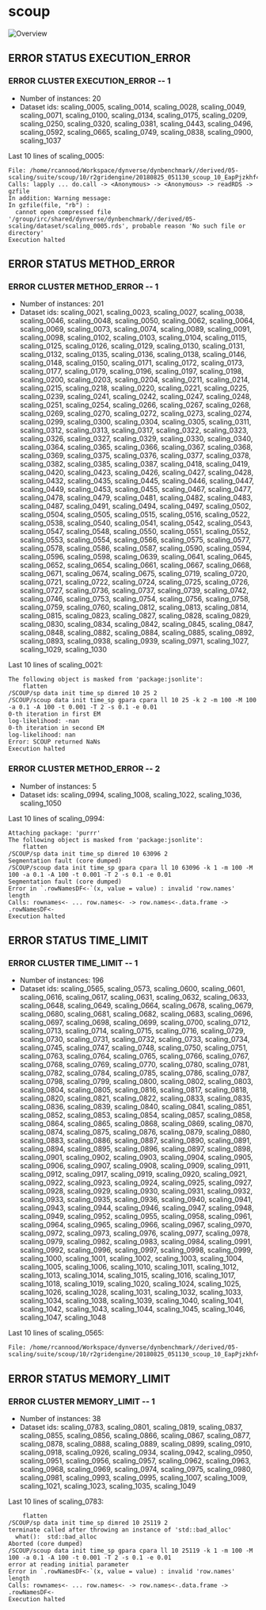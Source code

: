 # scoup
![Overview](scoup.svg)

## ERROR STATUS EXECUTION_ERROR

### ERROR CLUSTER EXECUTION_ERROR -- 1

 * Number of instances: 20
 * Dataset ids: scaling_0005, scaling_0014, scaling_0028, scaling_0049, scaling_0071, scaling_0100, scaling_0134, scaling_0175, scaling_0209, scaling_0250, scaling_0320, scaling_0381, scaling_0443, scaling_0496, scaling_0592, scaling_0665, scaling_0749, scaling_0838, scaling_0900, scaling_1037

Last 10 lines of scaling_0005:
```
File: /home/rcannood/Workspace/dynverse/dynbenchmark//derived/05-scaling/suite/scoup/10/r2gridengine/20180825_051130_scoup_10_EapPjzkhf4/log/log.5.e.txt
Calls: lapply ... do.call -> <Anonymous> -> <Anonymous> -> readRDS -> gzfile
In addition: Warning message:
In gzfile(file, "rb") :
  cannot open compressed file '/group/irc/shared/dynverse/dynbenchmark//derived/05-scaling/dataset/scaling_0005.rds', probable reason 'No such file or directory'
Execution halted
```

## ERROR STATUS METHOD_ERROR

### ERROR CLUSTER METHOD_ERROR -- 1

 * Number of instances: 201
 * Dataset ids: scaling_0021, scaling_0023, scaling_0027, scaling_0038, scaling_0046, scaling_0048, scaling_0050, scaling_0062, scaling_0064, scaling_0069, scaling_0073, scaling_0074, scaling_0089, scaling_0091, scaling_0098, scaling_0102, scaling_0103, scaling_0104, scaling_0115, scaling_0125, scaling_0126, scaling_0129, scaling_0130, scaling_0131, scaling_0132, scaling_0135, scaling_0136, scaling_0138, scaling_0146, scaling_0148, scaling_0150, scaling_0171, scaling_0172, scaling_0173, scaling_0177, scaling_0179, scaling_0196, scaling_0197, scaling_0198, scaling_0200, scaling_0203, scaling_0204, scaling_0211, scaling_0214, scaling_0215, scaling_0218, scaling_0220, scaling_0221, scaling_0225, scaling_0239, scaling_0241, scaling_0242, scaling_0247, scaling_0248, scaling_0251, scaling_0254, scaling_0266, scaling_0267, scaling_0268, scaling_0269, scaling_0270, scaling_0272, scaling_0273, scaling_0274, scaling_0299, scaling_0300, scaling_0304, scaling_0305, scaling_0311, scaling_0312, scaling_0313, scaling_0317, scaling_0322, scaling_0323, scaling_0326, scaling_0327, scaling_0329, scaling_0330, scaling_0340, scaling_0364, scaling_0365, scaling_0366, scaling_0367, scaling_0368, scaling_0369, scaling_0375, scaling_0376, scaling_0377, scaling_0378, scaling_0382, scaling_0385, scaling_0387, scaling_0418, scaling_0419, scaling_0420, scaling_0423, scaling_0426, scaling_0427, scaling_0428, scaling_0432, scaling_0435, scaling_0445, scaling_0446, scaling_0447, scaling_0449, scaling_0453, scaling_0455, scaling_0467, scaling_0477, scaling_0478, scaling_0479, scaling_0481, scaling_0482, scaling_0483, scaling_0487, scaling_0491, scaling_0494, scaling_0497, scaling_0502, scaling_0504, scaling_0505, scaling_0515, scaling_0516, scaling_0522, scaling_0538, scaling_0540, scaling_0541, scaling_0542, scaling_0543, scaling_0547, scaling_0548, scaling_0550, scaling_0551, scaling_0552, scaling_0553, scaling_0554, scaling_0566, scaling_0575, scaling_0577, scaling_0578, scaling_0586, scaling_0587, scaling_0590, scaling_0594, scaling_0596, scaling_0598, scaling_0639, scaling_0641, scaling_0645, scaling_0652, scaling_0654, scaling_0661, scaling_0667, scaling_0668, scaling_0671, scaling_0674, scaling_0675, scaling_0719, scaling_0720, scaling_0721, scaling_0722, scaling_0724, scaling_0725, scaling_0726, scaling_0727, scaling_0736, scaling_0737, scaling_0739, scaling_0742, scaling_0746, scaling_0753, scaling_0754, scaling_0756, scaling_0758, scaling_0759, scaling_0760, scaling_0812, scaling_0813, scaling_0814, scaling_0815, scaling_0823, scaling_0827, scaling_0828, scaling_0829, scaling_0830, scaling_0834, scaling_0842, scaling_0845, scaling_0847, scaling_0848, scaling_0882, scaling_0884, scaling_0885, scaling_0892, scaling_0893, scaling_0938, scaling_0939, scaling_0971, scaling_1027, scaling_1029, scaling_1030

Last 10 lines of scaling_0021:
```
The following object is masked from 'package:jsonlite':
    flatten
/SCOUP/sp data init time_sp dimred 10 25 2
/SCOUP/scoup data init time_sp gpara cpara ll 10 25 -k 2 -m 100 -M 100 -a 0.1 -A 100 -t 0.001 -T 2 -s 0.1 -e 0.01
0-th iteration in first EM
log-likelihood: -nan
0-th iteration in second EM
log-likelihood: nan
Error: SCOUP returned NaNs
Execution halted
```

### ERROR CLUSTER METHOD_ERROR -- 2

 * Number of instances: 5
 * Dataset ids: scaling_0994, scaling_1008, scaling_1022, scaling_1036, scaling_1050

Last 10 lines of scaling_0994:
```
Attaching package: 'purrr'
The following object is masked from 'package:jsonlite':
    flatten
/SCOUP/sp data init time_sp dimred 10 63096 2
Segmentation fault (core dumped)
/SCOUP/scoup data init time_sp gpara cpara ll 10 63096 -k 1 -m 100 -M 100 -a 0.1 -A 100 -t 0.001 -T 2 -s 0.1 -e 0.01
Segmentation fault (core dumped)
Error in `.rowNamesDF<-`(x, value = value) : invalid 'row.names' length
Calls: rownames<- ... row.names<- -> row.names<-.data.frame -> .rowNamesDF<-
Execution halted
```

## ERROR STATUS TIME_LIMIT

### ERROR CLUSTER TIME_LIMIT -- 1

 * Number of instances: 196
 * Dataset ids: scaling_0565, scaling_0573, scaling_0600, scaling_0601, scaling_0616, scaling_0617, scaling_0631, scaling_0632, scaling_0633, scaling_0648, scaling_0649, scaling_0664, scaling_0678, scaling_0679, scaling_0680, scaling_0681, scaling_0682, scaling_0683, scaling_0696, scaling_0697, scaling_0698, scaling_0699, scaling_0700, scaling_0712, scaling_0713, scaling_0714, scaling_0715, scaling_0716, scaling_0729, scaling_0730, scaling_0731, scaling_0732, scaling_0733, scaling_0734, scaling_0745, scaling_0747, scaling_0748, scaling_0750, scaling_0751, scaling_0763, scaling_0764, scaling_0765, scaling_0766, scaling_0767, scaling_0768, scaling_0769, scaling_0770, scaling_0780, scaling_0781, scaling_0782, scaling_0784, scaling_0785, scaling_0786, scaling_0787, scaling_0798, scaling_0799, scaling_0800, scaling_0802, scaling_0803, scaling_0804, scaling_0805, scaling_0816, scaling_0817, scaling_0818, scaling_0820, scaling_0821, scaling_0822, scaling_0833, scaling_0835, scaling_0836, scaling_0839, scaling_0840, scaling_0841, scaling_0851, scaling_0852, scaling_0853, scaling_0854, scaling_0857, scaling_0858, scaling_0864, scaling_0865, scaling_0868, scaling_0869, scaling_0870, scaling_0874, scaling_0875, scaling_0876, scaling_0879, scaling_0880, scaling_0883, scaling_0886, scaling_0887, scaling_0890, scaling_0891, scaling_0894, scaling_0895, scaling_0896, scaling_0897, scaling_0898, scaling_0901, scaling_0902, scaling_0903, scaling_0904, scaling_0905, scaling_0906, scaling_0907, scaling_0908, scaling_0909, scaling_0911, scaling_0912, scaling_0917, scaling_0919, scaling_0920, scaling_0921, scaling_0922, scaling_0923, scaling_0924, scaling_0925, scaling_0927, scaling_0928, scaling_0929, scaling_0930, scaling_0931, scaling_0932, scaling_0933, scaling_0935, scaling_0936, scaling_0940, scaling_0941, scaling_0943, scaling_0944, scaling_0946, scaling_0947, scaling_0948, scaling_0949, scaling_0952, scaling_0955, scaling_0958, scaling_0961, scaling_0964, scaling_0965, scaling_0966, scaling_0967, scaling_0970, scaling_0972, scaling_0973, scaling_0976, scaling_0977, scaling_0978, scaling_0979, scaling_0982, scaling_0983, scaling_0984, scaling_0991, scaling_0992, scaling_0996, scaling_0997, scaling_0998, scaling_0999, scaling_1000, scaling_1001, scaling_1002, scaling_1003, scaling_1004, scaling_1005, scaling_1006, scaling_1010, scaling_1011, scaling_1012, scaling_1013, scaling_1014, scaling_1015, scaling_1016, scaling_1017, scaling_1018, scaling_1019, scaling_1020, scaling_1024, scaling_1025, scaling_1026, scaling_1028, scaling_1031, scaling_1032, scaling_1033, scaling_1034, scaling_1038, scaling_1039, scaling_1040, scaling_1041, scaling_1042, scaling_1043, scaling_1044, scaling_1045, scaling_1046, scaling_1047, scaling_1048

Last 10 lines of scaling_0565:
```
File: /home/rcannood/Workspace/dynverse/dynbenchmark//derived/05-scaling/suite/scoup/10/r2gridengine/20180825_051130_scoup_10_EapPjzkhf4/log/log.565.e.txt
```

## ERROR STATUS MEMORY_LIMIT

### ERROR CLUSTER MEMORY_LIMIT -- 1

 * Number of instances: 38
 * Dataset ids: scaling_0783, scaling_0801, scaling_0819, scaling_0837, scaling_0855, scaling_0856, scaling_0866, scaling_0867, scaling_0877, scaling_0878, scaling_0888, scaling_0889, scaling_0899, scaling_0910, scaling_0918, scaling_0926, scaling_0934, scaling_0942, scaling_0950, scaling_0951, scaling_0956, scaling_0957, scaling_0962, scaling_0963, scaling_0968, scaling_0969, scaling_0974, scaling_0975, scaling_0980, scaling_0981, scaling_0993, scaling_0995, scaling_1007, scaling_1009, scaling_1021, scaling_1023, scaling_1035, scaling_1049

Last 10 lines of scaling_0783:
```
    flatten
/SCOUP/sp data init time_sp dimred 10 25119 2
terminate called after throwing an instance of 'std::bad_alloc'
  what():  std::bad_alloc
Aborted (core dumped)
/SCOUP/scoup data init time_sp gpara cpara ll 10 25119 -k 1 -m 100 -M 100 -a 0.1 -A 100 -t 0.001 -T 2 -s 0.1 -e 0.01
error at reading initial parameter
Error in `.rowNamesDF<-`(x, value = value) : invalid 'row.names' length
Calls: rownames<- ... row.names<- -> row.names<-.data.frame -> .rowNamesDF<-
Execution halted
```



